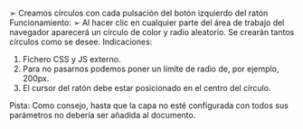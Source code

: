 ➢ Creamos círculos con cada pulsación del botón izquierdo del ratón
Funcionamiento:
➢ Al hacer clic en cualquier parte del área de trabajo del navegador aparecerá un círculo de color y radio aleatorio. Se crearán tantos círculos como se desee.
Indicaciones:
1. Fichero CSS y JS externo.
2. Para no pasarnos podemos poner un límite de radio de, por ejemplo, 200px.
3. El cursor del ratón debe estar posicionado en el centro del círculo.

Pista: Como consejo, hasta que la capa no esté configurada con todos sus parámetros no debería ser añadida al documento.